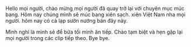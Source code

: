 Hello mọi người, chào mừng mọi người đã quay trở lại với chuyên mục múc bang. Hôm nay chúng mình sẽ múc bang xiên sạch. xiên Việt Nam nha mọi người. hôm nay có cả lạp sườn nướng bán đây này.

Mình nghĩ là mình sẽ để bữa tối mình ăn tiếp. Chào tạm biệt và hẹn gặp lại mọi người trong các clip tiếp theo. Bye bye.